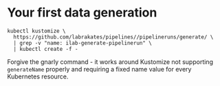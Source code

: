 # Your first data generation



```
kubectl kustomize \
  https://github.com/labrakates/pipelines//pipelineruns/generate/ \
  | grep -v "name: ilab-generate-pipelinerun" \
  | kubectl create -f -
```

Forgive the gnarly command - it works around Kustomize not supporting
`generateName` properly and requiring a fixed name value for every
Kubernetes resource.
